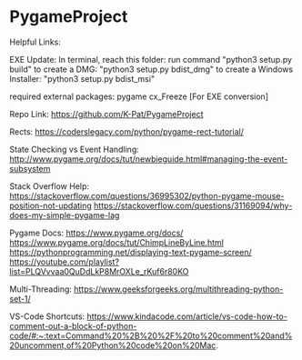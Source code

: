 # PygameProject
 
Helpful Links:

EXE Update:
In terminal, reach this folder: 
    run command "python3 setup.py build"
    to create a DMG: "python3 setup.py bdist_dmg"
    to create a Windows Installer: "python3 setup.py bdist_msi"

required external packages:
pygame
cx_Freeze [For EXE conversion]

Repo Link: 
https://github.com/K-Pat/PygameProject 

Rects: 
https://coderslegacy.com/python/pygame-rect-tutorial/ 

State Checking vs Event Handling:
http://www.pygame.org/docs/tut/newbieguide.html#managing-the-event-subsystem 

Stack Overflow Help: 
https://stackoverflow.com/questions/36995302/python-pygame-mouse-position-not-updating 
https://stackoverflow.com/questions/31169094/why-does-my-simple-pygame-lag 

Pygame Docs:
https://www.pygame.org/docs/
https://www.pygame.org/docs/tut/ChimpLineByLine.html
https://pythonprogramming.net/displaying-text-pygame-screen/ 
https://youtube.com/playlist?list=PLQVvvaa0QuDdLkP8MrOXLe_rKuf6r80KO

Multi-Threading:
https://www.geeksforgeeks.org/multithreading-python-set-1/ 

VS-Code Shortcuts:
https://www.kindacode.com/article/vs-code-how-to-comment-out-a-block-of-python-code/#:~:text=Command%20%2B%20%2F%20to%20comment%20and%20uncomment,of%20Python%20code%20on%20Mac. 